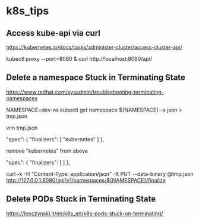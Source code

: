 # k8s_tips 

## Access kube-api via curl 
https://kubernetes.io/docs/tasks/administer-cluster/access-cluster-api/

kubectl proxy --port=8080 &
curl http://localhost:8080/api/

## Delete a namespace Stuck in Terminating State 

https://www.redhat.com/sysadmin/troubleshooting-terminating-namespaces

NAMESPACE=dev-ns
kubectl get namespace ${NAMESPACE} -o json > tmp.json

vim tmp.json

 "spec": {
        "finalizers": [
            "kubernetes"
        ]
    },

remove  "kubernetes" from above

"spec": {
        "finalizers": [
        ]
    },


curl -k -H "Content-Type: application/json" -X PUT --data-binary @tmp.json http://127.0.0.1:8080/api/v1/namespaces/${NAMESPACE}/finalize

## Delete PODs Stuck in Terminating State 
https://lepczynski.it/en/k8s_en/k8s-pods-stuck-on-terminating/
